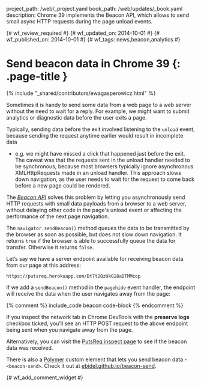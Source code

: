 project_path: /web/_project.yaml
book_path: /web/updates/_book.yaml
description: Chrome 39 implements the Beacon API, which allows to send small async HTTP requests during the page unload events.

{# wf_review_required #}
{# wf_updated_on: 2014-10-01 #}
{# wf_published_on: 2014-10-01 #}
{# wf_tags: news,beacon,analytics #}

# Send beacon data in Chrome 39 {: .page-title }

{% include "_shared/contributors/ewagasperowicz.html" %}


Sometimes it is handy to send some data from a web page to a web server
without the need to wait for a reply. For example, we might want
to submit analytics or diagnostic data before the user exits a page.

Typically, sending data before the exit involved listening to the `unload` event,
because sending the request anytime earlier would result in incomplete data
- e.g. we might have missed a click that happened just before the exit.
The caveat was that the requests sent in the unload handler needed
to be synchronous, because most browsers typically ignore asynchronous XMLHttpRequests made in an unload handler.
This approach slows down navigation, as the user needs
to wait for the request to come back before a new page could be rendered.

The [*Beacon API*](http://www.w3.org/TR/beacon/) solves this problem by letting you asynchronously
send HTTP requests with small data payloads from a browser to a web server,
without delaying other code in the page's unload event or
affecting the performance of the next page navigation.

The `navigator.sendBeacon()` method queues the data to be
transmitted by the browser as soon as possible,
but does not slow down navigation.
It returns `true` if the browser is able to successfully queue
the data for transfer. Otherwise it returns `false`.

Let’s say we have a server endpoint available for receiving
beacon data from our page at this address:


    https://putsreq.herokuapp.com/Dt7t2QzUkG18aDTMMcop
    

If we add a `sendBeacon()` method in the `pagehide` event handler,
the endpoint will receive the data when the user navigates away from the page:

{% comment %}
include_code beacon code-block
{% endcomment %}

If you inspect the network tab in Chrome DevTools with the
**preserve logs** checkbox ticked, you’ll see an HTTP POST request
to the above endpoint being sent when you navigate away from the page.

Alternatively, you can visit the
[PutsReq inspect page](https://putsreq.herokuapp.com/Dt7t2QzUkG18aDTMMcop/inspect)
to see if the beacon data was received.

There is also a [Polymer](http://www.polymer-project.org/) custom element that lets you send beacon data - `<beacon-send>`. Check it out at [ebidel.github.io/beacon-send](http://ebidel.github.io/beacon-send/components/beacon-send/).


{# wf_add_comment_widget #}
